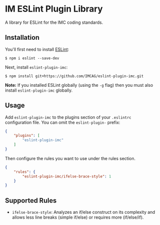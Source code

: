 # IM ESLint Plugin Library

A library for ESLint for the IMC coding standards.

## Installation

You'll first need to install [ESLint](http://eslint.org):

```
$ npm i eslint --save-dev
```

Next, install `eslint-plugin-imc`:

```
$ npm install git+https://github.com/IMCAG/eslint-plugin-imc.git
```

**Note:** If you installed ESLint globally (using the `-g` flag) then you must also install `eslint-plugin-imc` globally.

## Usage

Add `eslint-plugin-imc` to the plugins section of your `.eslintrc` configuration file. You can omit the `eslint-plugin-` prefix:

```json
{
    "plugins": [
        "eslint-plugin-imc"
    ]
}
```


Then configure the rules you want to use under the rules section.

```json
{
    "rules": {
        "eslint-plugin-imc/ifelse-brace-style": 1
    }
}
```

## Supported Rules

* `ifelse-brace-style`: Analyzes an if/else construct on its complexity and allows less line breaks (simple if/else) or requires more (if/else/if).





